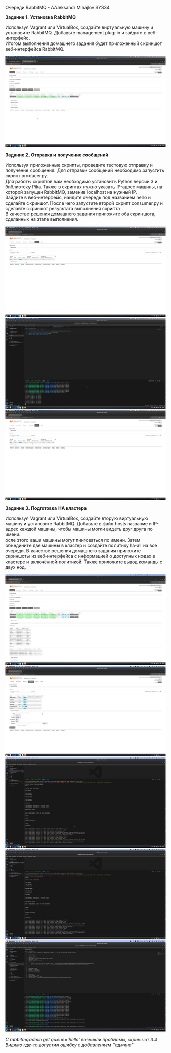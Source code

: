 Очереди RabbitMQ - AAleksandr Mihajlov SYS34  
  
**Задание 1. Установка RabbitMQ**  
  
Используя Vagrant или VirtualBox, создайте виртуальную машину и установите RabbitMQ. Добавьте management plug-in и зайдите в веб-интерфейс.  
Итогом выполнения домашнего задания будет приложенный скриншот веб-интерфейса RabbitMQ.  
  

![alt text](https://github.com/AleksandrMihajlov/SDB-11-04/blob/main/1a.png)  
  
**Задание 2. Отправка и получение сообщений**  
  
Используя приложенные скрипты, проведите тестовую отправку и получение сообщения. Для отправки сообщений необходимо запустить скрипт producer.py.  
Для работы скриптов вам необходимо установить Python версии 3 и библиотеку Pika. Также в скриптах нужно указать IP-адрес машины, на которой запущен RabbitMQ, заменив localhost на нужный IP.  
Зайдите в веб-интерфейс, найдите очередь под названием hello и сделайте скриншот. После чего запустите второй скрипт consumer.py и сделайте скриншот результата выполнения скрипта  
В качестве решения домашнего задания приложите оба скриншота, сделанных на этапе выполнения.  
  
![alt text](https://github.com/AleksandrMihajlov/SDB-11-04/blob/main/2a.png)  
![alt text](https://github.com/AleksandrMihajlov/SDB-11-04/blob/main/2b.png)  
![alt text](https://github.com/AleksandrMihajlov/SDB-11-04/blob/main/2c.png)  
  
**Задание 3. Подготовка HA кластера**  
  
Используя Vagrant или VirtualBox, создайте вторую виртуальную машину и установите RabbitMQ. Добавьте в файл hosts название и IP-адрес каждой машины, чтобы машины могли видеть друг друга по имени.  
осле этого ваши машины могут пинговаться по имени.
Затем объедините две машины в кластер и создайте политику ha-all на все очереди.
В качестве решения домашнего задания приложите скриншоты из веб-интерфейса с информацией о доступных нодах в кластере и включённой политикой.
Также приложите вывод команды с двух нод.  
  
![alt text](https://github.com/AleksandrMihajlov/SDB-11-04/blob/main/3.png)  
![alt text](https://github.com/AleksandrMihajlov/SDB-11-04/blob/main/3.1.png)  
![alt text](https://github.com/AleksandrMihajlov/SDB-11-04/blob/main/3.2.png)  
![alt text](https://github.com/AleksandrMihajlov/SDB-11-04/blob/main/3.3.png)  
![alt text](https://github.com/AleksandrMihajlov/SDB-11-04/blob/main/3.4.png)  
  
*C rabbitmqadmin get queue='hello' возникли проблемы, скриншот 3.4*  
*Видимо где-то допустил ошибку с добавлением "админа"*